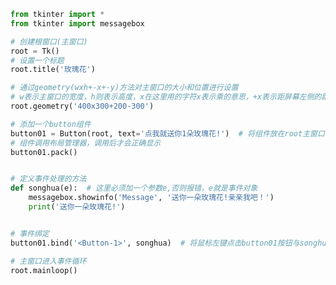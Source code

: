
<BlogInfo id="444" title="7.主窗口位置和大小的设置" author="白日梦想猿" pv=0 read_times=0 pre_cost_time="0分30秒" category="GUI编程" tag_list="['GUI编程']" create_time="2020.06.23 14:32:11" update_time="2020.06.23 15:28:14" />

```python
from tkinter import *
from tkinter import messagebox

# 创建根窗口(主窗口)
root = Tk()
# 设置一个标题
root.title('玫瑰花')

# 通过geometry(wxh+-x+-y)方法对主窗口的大小和位置进行设置
# w表示主窗口的宽度，h则表示高度，x在这里用的字符x表示乘的意思，+x表示距屏幕左侧的距离，+y表示距屏幕上侧的距离
root.geometry('400x300+200-300')

# 添加一个button组件
button01 = Button(root, text='点我就送你1朵玫瑰花!')  # 将组件放在root主窗口中，text参数结要显示的文本
# 组件调用布局管理器，调用后才会正确显示
button01.pack()


# 定义事件处理的方法
def songhua(e):  # 这里必须加一个参数e,否则报错，e就是事件对象
    messagebox.showinfo('Message', '送你一朵玫瑰花!亲亲我吧！')
    print('送你一朵玫瑰花!')


# 事件绑定
button01.bind('<Button-1>', songhua)  # 将鼠标左键点击button01按钮与songhua绑定在一起

# 主窗口进入事件循环
root.mainloop()

```
